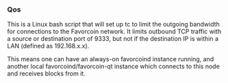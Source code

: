 ### Qos ###

This is a Linux bash script that will set up tc to limit the outgoing bandwidth for connections to the Favorcoin network. It limits outbound TCP traffic with a source or destination port of 9333, but not if the destination IP is within a LAN (defined as 192.168.x.x).

This means one can have an always-on favorcoind instance running, and another local favorcoind/favorcoin-qt instance which connects to this node and receives blocks from it.

